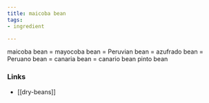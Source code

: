 ```yaml
---
title: maicoba bean
tags:
- ingredient

---
```

maicoba bean = mayocoba bean = Peruvian bean = azufrado bean = Peruano bean = canaria bean = canario bean pinto bean

### Links

* [[dry-beans]]
